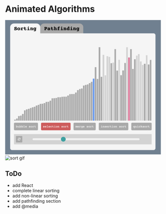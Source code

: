 # Animated Algorithms

![sort img](sorting.png)
![sort gif](aa-sort-complete.gif)

## ToDo
- add React
- complete linear sorting
- add non-linear sorting
- add pathfinding section
- add @media
